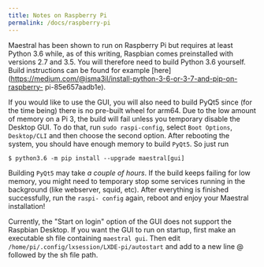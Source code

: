```yaml
---
title: Notes on Raspberry Pi
permalink: /docs/raspberry-pi
---
```


Maestral has been shown to run on Raspberry Pi but requires at least Python 3.6 while,
as of this writing, Raspbian comes preinstalled with versions 2.7 and 3.5. You will
therefore need to build Python 3.6 yourself. Build instructions can be found for example
[here](https://medium.com/@isma3il/install-python-3-6-or-3-7-and-pip-on-raspberry-
pi-85e657aadb1e).

If you would like to use the GUI, you will also need to build PyQt5 since (for the time
being) there is no pre-built wheel for arm64. Due to the low amount of memory on a Pi 3,
the build will fail unless you temporary disable the Desktop GUI. To do that, run `sudo
raspi-config`, select `Boot Options`, `Desktop/CLI` and then choose the second option.
After rebooting the system, you should have enough memory to build `PyQt5`. So just run

```console
$ python3.6 -m pip install --upgrade maestral[gui]
```

Building `PyQt5` may take _a couple of hours_. If the build keeps failing for low
memory, you might need to temporary stop some services running in the background (like
webserver, squid, etc). After everything is finished successfully, run the `raspi-
config` again, reboot and enjoy your Maestral installation!

Currently, the "Start on login" option of the GUI does not support the Raspbian Desktop.
If you want the GUI to run on startup, first make an executable sh file containing
`maestral gui`. Then edit `/home/pi/.config/lxsession/LXDE-pi/autostart` and add to a
new line @ followed by the sh file path.

